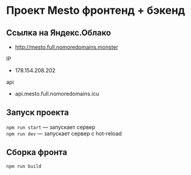 # Проект Mesto фронтенд + бэкенд

## Ссылка на Яндекс.Облако

- http://mesto.full.nomoredomains.monster 

IP
- 178.154.208.202

api
- api.mesto.full.nomoredomains.icu



## Запуск проекта

`npm run start` — запускает сервер   
`npm run dev` — запускает сервер с hot-reload

## Сборка фронта
`npm run build`
